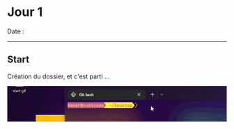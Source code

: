 # Jour 1

Date :
___

## Start

Création du dossier, et c'est parti ...

![start](../../../Images/start.gif)